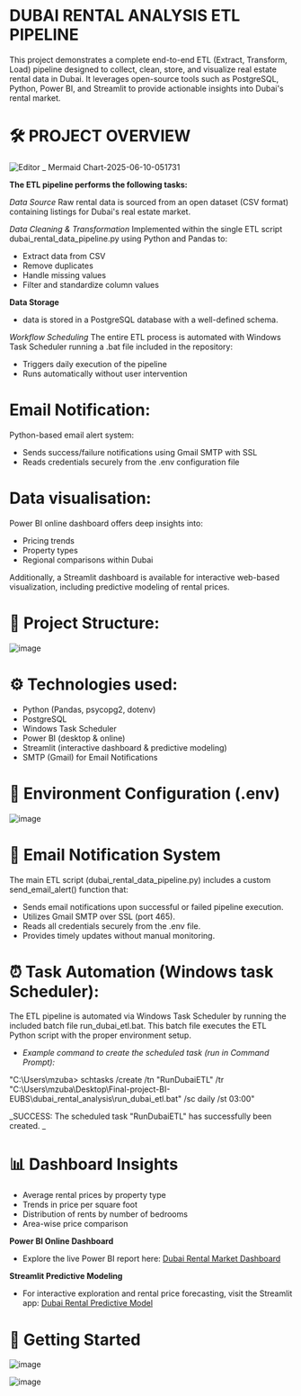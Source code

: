 # DUBAI RENTAL ANALYSIS ETL PIPELINE
This project demonstrates a complete end-to-end ETL (Extract, Transform, Load) pipeline designed to collect, clean, store, and visualize real estate rental data in Dubai. It leverages open-source tools such as PostgreSQL, Python, Power BI, and Streamlit to provide actionable insights into Dubai's rental market.

# 🛠️ PROJECT OVERVIEW

![Editor _ Mermaid Chart-2025-06-10-051731](https://github.com/user-attachments/assets/c881e60e-0a2c-4f01-bd16-740665f9c6e0)



**The ETL pipeline performs the following tasks:**

*Data Source*
Raw rental data is sourced from an open dataset (CSV format) containing listings for Dubai's real estate market.

*Data Cleaning & Transformation*
Implemented within the single ETL script dubai_rental_data_pipeline.py using Python and Pandas to:
- Extract data from CSV
- Remove duplicates
- Handle missing values
- Filter and standardize column values

**Data Storage**
-  data is stored in a PostgreSQL database with a well-defined schema.

*Workflow Scheduling*
The entire ETL process is automated with Windows Task Scheduler running a .bat file included in the repository:
- Triggers daily execution of the pipeline
- Runs automatically without user intervention

#  Email Notification:
Python-based email alert system:
- Sends success/failure notifications using Gmail SMTP with SSL
- Reads credentials securely from the .env configuration file

#  Data visualisation:
Power BI online dashboard offers deep insights into:
- Pricing trends
- Property types
- Regional comparisons within Dubai

Additionally, a Streamlit dashboard is available for interactive web-based visualization, including predictive modeling of rental prices.


# 📁 Project Structure:
![image](https://github.com/user-attachments/assets/9f245c5d-7614-45f2-96c4-df60987fd6b8)


# ⚙️ Technologies used:

- Python (Pandas, psycopg2, dotenv)
- PostgreSQL
- Windows Task Scheduler
- Power BI (desktop & online)
- Streamlit (interactive dashboard & predictive modeling)
- SMTP (Gmail) for Email Notifications

# 🔐 Environment Configuration (.env)
![image](https://github.com/user-attachments/assets/a5bdba2d-cd00-4968-acc9-5ddb511f4013)


# 📧 Email Notification System
The main ETL script (dubai_rental_data_pipeline.py) includes a custom send_email_alert() function that:

- Sends email notifications upon successful or failed pipeline execution.
- Utilizes Gmail SMTP over SSL (port 465).
- Reads all credentials securely from the .env file.
- Provides timely updates without manual monitoring.

# ⏰ Task Automation (Windows task Scheduler):
The ETL pipeline is automated via Windows Task Scheduler by running the included batch file run_dubai_etl.bat. This batch file executes the ETL Python script with the proper environment setup.

-  _Example command to create the scheduled task (run in Command Prompt):_

"C:\Users\mzuba> schtasks /create /tn "RunDubaiETL" /tr "C:\Users\mzuba\Desktop\Final-project-BI-EUBS\dubai_rental_analysis\run_dubai_etl.bat" /sc daily /st 03:00"

_SUCCESS: The scheduled task "RunDubaiETL" has successfully been created.
_

# 📊 Dashboard Insights
- Average rental prices by property type
- Trends in price per square foot
- Distribution of rents by number of bedrooms
- Area-wise price comparison

**Power BI Online Dashboard**
- Explore the live Power BI report here:
[Dubai Rental Market Dashboard](https://app.powerbi.com/groups/me/reports/e672daf5-9c9a-4f22-9c60-21eb59c02eaf/b3d063ecaf3c5e7e7ae6?experience=power-bi&bookmarkGuid=aa5db85f-ec2e-439a-85e0-1efef012e956)

**Streamlit Predictive Modeling**
- For interactive exploration and rental price forecasting, visit the Streamlit app:
[Dubai Rental Predictive Model](https://zubair-meo-dubai-rental-analysis-app-stpcbn.streamlit.app/)

# 🚀 Getting Started

![image](https://github.com/user-attachments/assets/f293ce2b-73f8-4f59-997c-d701430f505d)

![image](https://github.com/user-attachments/assets/c4fa67dd-ac68-4873-9d85-5f58237f5acc)

